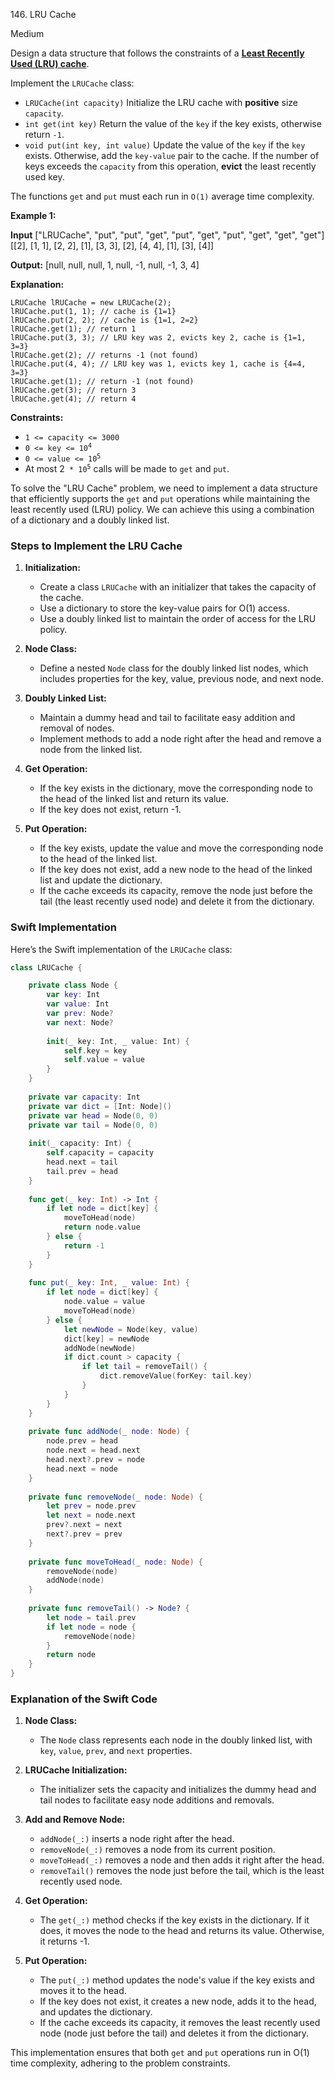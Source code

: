 146\. LRU Cache

Medium

Design a data structure that follows the constraints of a **[Least Recently Used (LRU) cache](https://en.wikipedia.org/wiki/Cache_replacement_policies#LRU)**.

Implement the `LRUCache` class:

*   `LRUCache(int capacity)` Initialize the LRU cache with **positive** size `capacity`.
*   `int get(int key)` Return the value of the `key` if the key exists, otherwise return `-1`.
*   `void put(int key, int value)` Update the value of the `key` if the `key` exists. Otherwise, add the `key-value` pair to the cache. If the number of keys exceeds the `capacity` from this operation, **evict** the least recently used key.

The functions `get` and `put` must each run in `O(1)` average time complexity.

**Example 1:**

**Input** ["LRUCache", "put", "put", "get", "put", "get", "put", "get", "get", "get"] [[2], [1, 1], [2, 2], [1], [3, 3], [2], [4, 4], [1], [3], [4]]

**Output:** [null, null, null, 1, null, -1, null, -1, 3, 4]

**Explanation:**

    LRUCache lRUCache = new LRUCache(2);
    lRUCache.put(1, 1); // cache is {1=1}
    lRUCache.put(2, 2); // cache is {1=1, 2=2}
    lRUCache.get(1); // return 1
    lRUCache.put(3, 3); // LRU key was 2, evicts key 2, cache is {1=1, 3=3}
    lRUCache.get(2); // returns -1 (not found)
    lRUCache.put(4, 4); // LRU key was 1, evicts key 1, cache is {4=4, 3=3}
    lRUCache.get(1); // return -1 (not found)
    lRUCache.get(3); // return 3
    lRUCache.get(4); // return 4 

**Constraints:**

*   `1 <= capacity <= 3000`
*   <code>0 <= key <= 10<sup>4</sup></code>
*   <code>0 <= value <= 10<sup>5</sup></code>
*   At most 2<code> * 10<sup>5</sup></code> calls will be made to `get` and `put`.

To solve the "LRU Cache" problem, we need to implement a data structure that efficiently supports the `get` and `put` operations while maintaining the least recently used (LRU) policy. We can achieve this using a combination of a dictionary and a doubly linked list.

### Steps to Implement the LRU Cache

1. **Initialization:**
   - Create a class `LRUCache` with an initializer that takes the capacity of the cache.
   - Use a dictionary to store the key-value pairs for O(1) access.
   - Use a doubly linked list to maintain the order of access for the LRU policy.

2. **Node Class:**
   - Define a nested `Node` class for the doubly linked list nodes, which includes properties for the key, value, previous node, and next node.

3. **Doubly Linked List:**
   - Maintain a dummy head and tail to facilitate easy addition and removal of nodes.
   - Implement methods to add a node right after the head and remove a node from the linked list.

4. **Get Operation:**
   - If the key exists in the dictionary, move the corresponding node to the head of the linked list and return its value.
   - If the key does not exist, return -1.

5. **Put Operation:**
   - If the key exists, update the value and move the corresponding node to the head of the linked list.
   - If the key does not exist, add a new node to the head of the linked list and update the dictionary.
   - If the cache exceeds its capacity, remove the node just before the tail (the least recently used node) and delete it from the dictionary.

### Swift Implementation

Here’s the Swift implementation of the `LRUCache` class:

```swift
class LRUCache {

    private class Node {
        var key: Int
        var value: Int
        var prev: Node?
        var next: Node?
        
        init(_ key: Int, _ value: Int) {
            self.key = key
            self.value = value
        }
    }
    
    private var capacity: Int
    private var dict = [Int: Node]()
    private var head = Node(0, 0)
    private var tail = Node(0, 0)
    
    init(_ capacity: Int) {
        self.capacity = capacity
        head.next = tail
        tail.prev = head
    }
    
    func get(_ key: Int) -> Int {
        if let node = dict[key] {
            moveToHead(node)
            return node.value
        } else {
            return -1
        }
    }
    
    func put(_ key: Int, _ value: Int) {
        if let node = dict[key] {
            node.value = value
            moveToHead(node)
        } else {
            let newNode = Node(key, value)
            dict[key] = newNode
            addNode(newNode)
            if dict.count > capacity {
                if let tail = removeTail() {
                    dict.removeValue(forKey: tail.key)
                }
            }
        }
    }
    
    private func addNode(_ node: Node) {
        node.prev = head
        node.next = head.next
        head.next?.prev = node
        head.next = node
    }
    
    private func removeNode(_ node: Node) {
        let prev = node.prev
        let next = node.next
        prev?.next = next
        next?.prev = prev
    }
    
    private func moveToHead(_ node: Node) {
        removeNode(node)
        addNode(node)
    }
    
    private func removeTail() -> Node? {
        let node = tail.prev
        if let node = node {
            removeNode(node)
        }
        return node
    }
}
```

### Explanation of the Swift Code

1. **Node Class:**
   - The `Node` class represents each node in the doubly linked list, with `key`, `value`, `prev`, and `next` properties.

2. **LRUCache Initialization:**
   - The initializer sets the capacity and initializes the dummy head and tail nodes to facilitate easy node additions and removals.

3. **Add and Remove Node:**
   - `addNode(_:)` inserts a node right after the head.
   - `removeNode(_:)` removes a node from its current position.
   - `moveToHead(_:)` removes a node and then adds it right after the head.
   - `removeTail()` removes the node just before the tail, which is the least recently used node.

4. **Get Operation:**
   - The `get(_:)` method checks if the key exists in the dictionary. If it does, it moves the node to the head and returns its value. Otherwise, it returns -1.

5. **Put Operation:**
   - The `put(_:)` method updates the node's value if the key exists and moves it to the head.
   - If the key does not exist, it creates a new node, adds it to the head, and updates the dictionary.
   - If the cache exceeds its capacity, it removes the least recently used node (node just before the tail) and deletes it from the dictionary.

This implementation ensures that both `get` and `put` operations run in O(1) time complexity, adhering to the problem constraints.